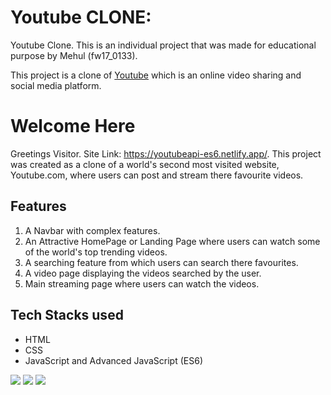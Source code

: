 # Youtube CLONE:
Youtube Clone.
This is an individual project that was made for educational purpose by Mehul (fw17_0133).

This project is a clone of [Youtube](https://www.youtube.com/) which is an online video sharing and social media platform.

# Welcome Here
Greetings Visitor. Site Link: https://youtubeapi-es6.netlify.app/.
This project was created as a clone of a world's second most visited website, Youtube.com, where users can post and stream there favourite videos. 

## Features
1. A Navbar with complex features. 
2. An Attractive HomePage or Landing Page where users can watch some of the world's top trending videos.
3. A searching feature from which users can search there favourites.
4. A video page displaying the videos searched by the user.
5. Main streaming page where users can watch the videos.

## Tech Stacks used
- HTML
- CSS
- JavaScript and Advanced JavaScript (ES6)

<p>
   <img src="https://img.icons8.com/color/64/000000/javascript.png"/>
   <img src="https://img.icons8.com/color/64/000000/html-5.png"/>
   <img src="https://img.icons8.com/color/64/000000/css3.png" />
   
</p>
